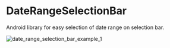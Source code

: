 # DateRangeSelectionBar
Android library for easy selection of date range on selection bar.

![date_range_selection_bar_example_1](https://user-images.githubusercontent.com/17555202/83325131-60a6d200-a26a-11ea-8aa2-1f149c2545f4.gif)
